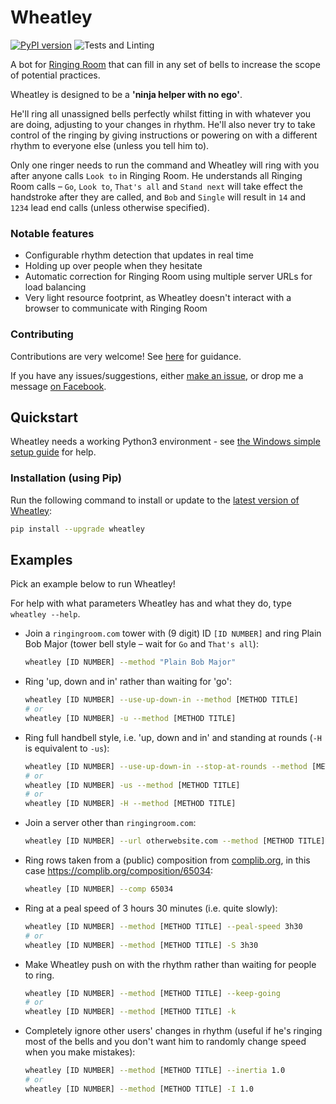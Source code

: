 # Wheatley
[![PyPI version](https://badge.fury.io/py/wheatley.svg)](https://badge.fury.io/py/wheatley)
![Tests and Linting](https://github.com/Kneasle/wheatley/workflows/Tests%20and%20Linting/badge.svg)

A bot for [Ringing Room](https://ringingroom.com/) that can fill in any set of bells to increase the scope of potential practices.

Wheatley is designed to be a **'ninja helper with no ego'**.

He'll ring all unassigned bells perfectly whilst fitting in with whatever you are doing, adjusting to
your changes in rhythm.
He'll also never try to take control of the ringing by giving instructions or powering on with a
different rhythm to everyone else (unless you tell him to).

Only one ringer needs to run the command and Wheatley will ring with you after anyone calls
`Look to` in Ringing Room.
He understands all Ringing Room calls – `Go`, `Look to`, `That's all` and `Stand next` will
take effect the handstroke after they are called, and `Bob` and `Single` will result in `14` and
`1234` lead end calls (unless otherwise specified).

### Notable features
- Configurable rhythm detection that updates in real time
- Holding up over people when they hesitate
- Automatic correction for Ringing Room using multiple server URLs for load balancing
- Very light resource footprint, as Wheatley doesn't interact with a browser to communicate with Ringing Room

### Contributing
Contributions are very welcome!  See [here](CONTRIBUTING.md) for guidance.

If you have any issues/suggestions, either
[make an issue](https://github.com/Kneasle/ringing-room-bot/issues/new), or drop me a message
[on Facebook](https://www.facebook.com/kneasle.wh.71).


## Quickstart

Wheatley needs a working Python3 environment - see [the Windows simple setup guide](SIMPLE_WINDOWS.md) for help.

### Installation (using Pip)
Run the following command to install or update to the
[latest version of Wheatley](https://pypi.org/project/wheatley/):
   ```bash
   pip install --upgrade wheatley
   ```

## Examples
Pick an example below to run Wheatley!

For help with what parameters Wheatley has and what they do, type `wheatley --help`.

*   Join a `ringingroom.com` tower with (9 digit) ID `[ID NUMBER]` and ring Plain Bob Major (tower
    bell style – wait for `Go` and `That's all`):
    ```bash
    wheatley [ID NUMBER] --method "Plain Bob Major"
    ```

*   Ring 'up, down and in' rather than waiting for 'go':
    ```bash
    wheatley [ID NUMBER] --use-up-down-in --method [METHOD TITLE]
    # or
    wheatley [ID NUMBER] -u --method [METHOD TITLE]
    ```

*   Ring full handbell style, i.e. 'up, down and in' and standing at rounds (`-H` is
    equivalent to `-us`):
    ```bash
    wheatley [ID NUMBER] --use-up-down-in --stop-at-rounds --method [METHOD TITLE]
    # or
    wheatley [ID NUMBER] -us --method [METHOD TITLE]
    # or
    wheatley [ID NUMBER] -H --method [METHOD TITLE]
    ```

*   Join a server other than `ringingroom.com`:

    <!--- doctest-ignore -->
    ```bash
    wheatley [ID NUMBER] --url otherwebsite.com --method [METHOD TITLE]
    ```

*   Ring rows taken from a (public) composition from [complib.org](http://complib.org/), in this
    case https://complib.org/composition/65034:
    ```bash
    wheatley [ID NUMBER] --comp 65034
    ```

*   Ring at a peal speed of 3 hours 30 minutes (i.e. quite slowly):
    ```bash
    wheatley [ID NUMBER] --method [METHOD TITLE] --peal-speed 3h30
    # or
    wheatley [ID NUMBER] --method [METHOD TITLE] -S 3h30
    ```

*   Make Wheatley push on with the rhythm rather than waiting for people to ring.
    ```bash
    wheatley [ID NUMBER] --method [METHOD TITLE] --keep-going
    # or
    wheatley [ID NUMBER] --method [METHOD TITLE] -k
    ```

*   Completely ignore other users' changes in rhythm (useful if he's ringing most of
    the bells and you don't want him to randomly change speed when you make mistakes):
    ```bash
    wheatley [ID NUMBER] --method [METHOD TITLE] --inertia 1.0
    # or
    wheatley [ID NUMBER] --method [METHOD TITLE] -I 1.0
    ```
